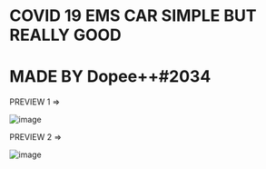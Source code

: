 # COVID 19 EMS CAR SIMPLE BUT REALLY GOOD 
# MADE BY Dopee++#2034

PREVIEW 1 =>

 ![image](https://user-images.githubusercontent.com/58006093/116666050-1ff29400-a9b8-11eb-8fa2-9470221a61bd.png)


PREVIEW 2 => 

![image](https://user-images.githubusercontent.com/58006093/116666089-2d0f8300-a9b8-11eb-87f5-3448370ae734.png)

